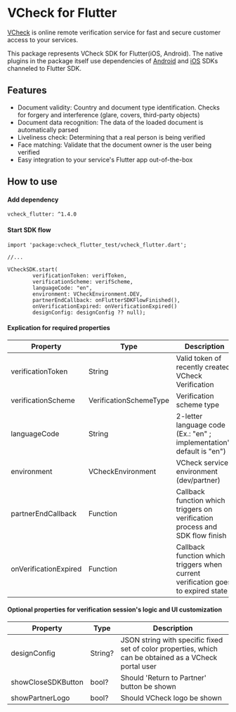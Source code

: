 # VCheck for Flutter

[VCheck](https://vycheck.com/) is online remote verification service for fast and secure customer access to your services.

This package represents VCheck SDK for Flutter(iOS, Android).
The native plugins in the package itself use dependencies of [Android](https://jitpack.io/#VCheckOrg/vcheck_android) and [iOS](https://cocoapods.org/pods/VCheckSDK) SDKs channeled to Flutter SDK.

## Features

- Document validity: Country and document type identification. Checks for forgery and interference (glare, covers, third-party objects)
- Document data recognition: The data of the loaded document is automatically parsed
- Liveliness check: Determining that a real person is being verified
- Face matching: Validate that the document owner is the user being verified
- Easy integration to your service's Flutter app out-of-the-box

## How to use
#### Add dependency 

```
vcheck_flutter: ^1.4.0
```

#### Start SDK flow

```
import 'package:vcheck_flutter_test/vcheck_flutter.dart';

//...

VCheckSDK.start(
        verificationToken: verifToken,
        verificationScheme: verifScheme,
        languageCode: "en",
        environment: VCheckEnvironment.DEV,
        partnerEndCallback: onFlutterSDKFlowFinished(),
        onVerificationExpired: onVerificationExpired()
        designConfig: designConfig ?? null);
```


#### Explication for required properties

| Property | Type | Description |
| ----------- | ----------- | ----------- |
| verificationToken | String | Valid token of recently created VCheck Verification |
| verificationScheme | VerificationSchemeType | Verification scheme type |
| languageCode | String | 2-letter language code (Ex.: "en" ; implementation's default is "en") |
| environment | VCheckEnvironment | VCheck service environment (dev/partner) |
| partnerEndCallback | Function | Callback function which triggers on verification process and SDK flow finish |
| onVerificationExpired | Function | Callback function which triggers when current verification goes to expired state |


#### Optional properties for verification session's logic and UI customization

| Property | Type | Description |
| ----------- | ----------- | ----------- |
| designConfig | String? | JSON string with specific fixed set of color properties, which can be obtained as a VCheck portal user |
| showCloseSDKButton | bool? | Should 'Return to Partner' button be shown |
| showPartnerLogo | bool? | Should VCheck logo be shown |

